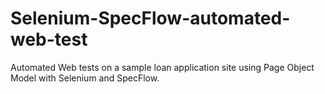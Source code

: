 # Selenium-SpecFlow-automated-web-test
Automated Web tests on a sample loan application site using Page Object Model with Selenium and SpecFlow.
